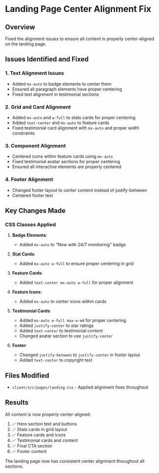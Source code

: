 # Landing Page Center Alignment Fix

## Overview

Fixed the alignment issues to ensure all content is properly center-aligned on the landing page.

## Issues Identified and Fixed

### 1. **Text Alignment Issues**
- Added `mx-auto` to badge elements to center them
- Ensured all paragraph elements have proper centering
- Fixed text alignment in testimonial sections

### 2. **Grid and Card Alignment**
- Added `mx-auto` and `w-full` to stats cards for proper centering
- Added `text-center` and `mx-auto` to feature cards
- Fixed testimonial card alignment with `mx-auto` and proper width constraints

### 3. **Component Alignment**
- Centered icons within feature cards using `mx-auto`
- Fixed testimonial avatar sections for proper centering
- Ensured all interactive elements are properly centered

### 4. **Footer Alignment**
- Changed footer layout to center content instead of justify-between
- Centered footer text

## Key Changes Made

### CSS Classes Applied
1. **Badge Elements**:
   - Added `mx-auto` to "Now with 24/7 monitoring" badge

2. **Stat Cards**:
   - Added `mx-auto w-full` to ensure proper centering in grid

3. **Feature Cards**:
   - Added `text-center mx-auto w-full` for proper alignment

4. **Feature Icons**:
   - Added `mx-auto` to center icons within cards

5. **Testimonial Cards**:
   - Added `mx-auto w-full max-w-md` for proper centering
   - Added `justify-center` to star ratings
   - Added `text-center` to testimonial content
   - Changed avatar section to use `justify-center`

6. **Footer**:
   - Changed `justify-between` to `justify-center` in footer layout
   - Added `text-center` to copyright text

## Files Modified

- `client/src/pages/landing.tsx` - Applied alignment fixes throughout

## Results

All content is now properly center-aligned:
1. ✅ Hero section text and buttons
2. ✅ Stats cards in grid layout
3. ✅ Feature cards and icons
4. ✅ Testimonial cards and content
5. ✅ Final CTA section
6. ✅ Footer content

The landing page now has consistent center alignment throughout all sections.